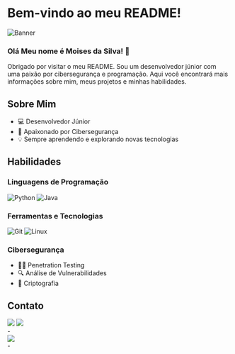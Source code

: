 # Bem-vindo ao meu README!

![Banner](https://via.placeholder.com/800x200.png?text=Bem-vindo+ao+meu+README!)

### Olá Meu nome é Moises da Silva! 👋
Obrigado por visitar o meu README. Sou um desenvolvedor júnior com uma paixão por cibersegurança e programação. Aqui você encontrará mais informações sobre mim, meus projetos e minhas habilidades.

## Sobre Mim
- 💻 Desenvolvedor Júnior
- 🔐 Apaixonado por Cibersegurança
- 💡 Sempre aprendendo e explorando novas tecnologias

## Habilidades
### Linguagens de Programação
![Python](https://img.shields.io/badge/-Python-3776AB?style=flat-square&logo=python&logoColor=white)
![Java](https://img.shields.io/badge/-Java-007396?style=flat-square&logo=java&logoColor=white)

### Ferramentas e Tecnologias
![Git](https://img.shields.io/badge/-Git-F05032?style=flat-square&logo=git&logoColor=white)
![Linux](https://img.shields.io/badge/-Linux-FCC624?style=flat-square&logo=linux&logoColor=black)


### Cibersegurança
- 🕵️‍♂️ Penetration Testing
- 🔍 Análise de Vulnerabilidades
- 🔐 Criptografia



## Contato

<div>
<a href="https://www.instagram.com/moisessilvaa/" target="_blank"><img loading="lazy" src="https://img.shields.io/badge/-Instagram-%23E4405F?style=for-the-badge&logo=instagram&logoColor=white" target="_blank"></a>
<a href="https://www.linkedin.com/in/moisesdsilva/" target="_blank"><img loading="lazy" src="https://img.shields.io/badge/-LinkedIn-%230077B5?style=for-the-badge&logo=linkedin&logoColor=white" target="_blank"></a>   
</div>- 


<div>
<picture>
  <source
    srcset="https://github-readme-stats.vercel.app/api?username=moisessilva&show_icons=true&theme=dark"
    media="(prefers-color-scheme: dark)"
  />
  <source
    srcset="https://github-readme-stats.vercel.app/api?username=moisessilva&show_icons=true"
    media="(prefers-color-scheme: light), (prefers-color-scheme: no-preference)"
  />
  <img src="https://github-readme-stats.vercel.app/api?username=moisessilva&show_icons=true" />
</picture>
</div>- 
